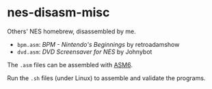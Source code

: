 # nes-disasm-misc
Others' NES homebrew, disassembled by me.

* `bpm.asm`: *BPM - Nintendo's Beginnings* by retroadamshow
* `dvd.asm`: *DVD Screensaver for NES* by Johnybot

The `.asm` files can be assembled with [ASM6](https://www.romhacking.net/utilities/674/).

Run the `.sh` files (under Linux) to assemble and validate the programs.
